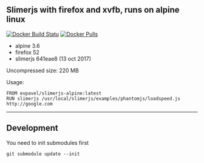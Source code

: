 ## Slimerjs with firefox and xvfb, runs on alpine linux

[![Docker Build Statu](https://img.shields.io/docker/build/evpavel/slimerjs-alpine.svg)](https://hub.docker.com/r/evpavel/slimerjs-alpine)
[![Docker Pulls](https://img.shields.io/docker/pulls/evpavel/slimerjs-alpine.svg)](https://hub.docker.com/r/evpavel/slimerjs-alpine)

* alpine 3.6
* firefox 52
* slimerjs 641eae8 (13 oct 2017)

Uncompressed size: 220 MB

Usage:

    FROM evpavel/slimerjs-alpine:latest
    RUN slimerjs /usr/local/slimerjs/examples/phantomjs/loadspeed.js http://google.com

---

## Development

You need to init submodules first

    git submodule update --init
